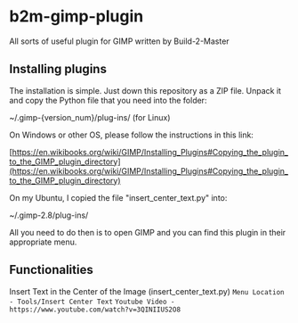 # b2m-gimp-plugin
All sorts of useful plugin for GIMP written by Build-2-Master

## Installing plugins
The installation is simple. Just down this repository as a ZIP file. Unpack it and copy the Python file that you need into the folder:

~/.gimp-{version_num}/plug-ins/  (for Linux)

On Windows or other OS, please follow the instructions in this link:

[https://en.wikibooks.org/wiki/GIMP/Installing_Plugins#Copying_the_plugin_to_the_GIMP_plugin_directory](https://en.wikibooks.org/wiki/GIMP/Installing_Plugins#Copying_the_plugin_to_the_GIMP_plugin_directory)

On my Ubuntu, I copied the file "insert_center_text.py" into:

~/.gimp-2.8/plug-ins/ 


All you need to do then is to open GIMP and you can find this plugin in their appropriate menu.

## Functionalities
Insert Text in the Center of the Image (insert_center_text.py)
	`Menu Location - Tools/Insert Center Text`
	`Youtube Video - https://www.youtube.com/watch?v=3QINIIUS2O8`




